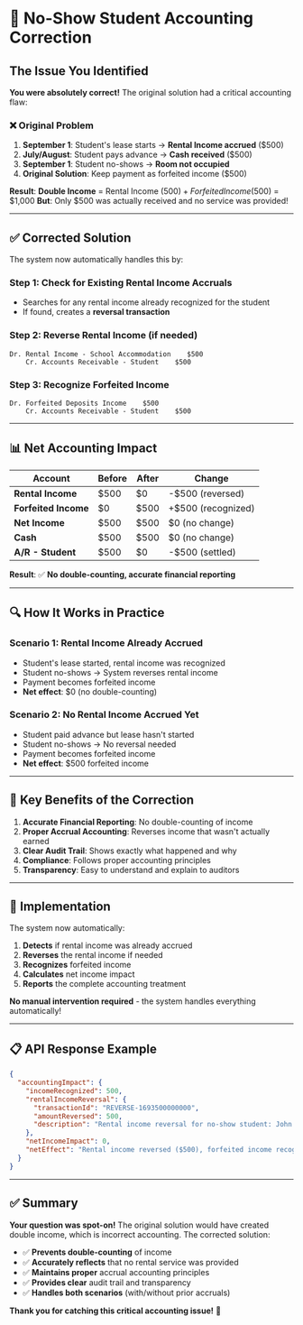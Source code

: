 # 🚫 No-Show Student Accounting Correction

## The Issue You Identified

**You were absolutely correct!** The original solution had a critical accounting flaw:

### ❌ **Original Problem**
1. **September 1**: Student's lease starts → **Rental Income accrued** ($500)
2. **July/August**: Student pays advance → **Cash received** ($500)  
3. **September 1**: Student no-shows → **Room not occupied**
4. **Original Solution**: Keep payment as forfeited income ($500)

**Result**: **Double Income** = Rental Income ($500) + Forfeited Income ($500) = $1,000
**But**: Only $500 was actually received and no service was provided!

---

## ✅ **Corrected Solution**

The system now automatically handles this by:

### **Step 1: Check for Existing Rental Income Accruals**
- Searches for any rental income already recognized for the student
- If found, creates a **reversal transaction**

### **Step 2: Reverse Rental Income (if needed)**
```
Dr. Rental Income - School Accommodation    $500
    Cr. Accounts Receivable - Student    $500
```

### **Step 3: Recognize Forfeited Income**
```
Dr. Forfeited Deposits Income    $500
    Cr. Accounts Receivable - Student    $500
```

---

## 📊 **Net Accounting Impact**

| Account | Before | After | Change |
|---------|--------|-------|--------|
| **Rental Income** | $500 | $0 | -$500 (reversed) |
| **Forfeited Income** | $0 | $500 | +$500 (recognized) |
| **Net Income** | $500 | $500 | $0 (no change) |
| **Cash** | $500 | $500 | $0 (no change) |
| **A/R - Student** | $500 | $0 | -$500 (settled) |

**Result**: ✅ **No double-counting, accurate financial reporting**

---

## 🔍 **How It Works in Practice**

### **Scenario 1: Rental Income Already Accrued**
- Student's lease started, rental income was recognized
- Student no-shows → System reverses rental income
- Payment becomes forfeited income
- **Net effect**: $0 (no double-counting)

### **Scenario 2: No Rental Income Accrued Yet**
- Student paid advance but lease hasn't started
- Student no-shows → No reversal needed
- Payment becomes forfeited income
- **Net effect**: $500 forfeited income

---

## 🎯 **Key Benefits of the Correction**

1. **Accurate Financial Reporting**: No double-counting of income
2. **Proper Accrual Accounting**: Reverses income that wasn't actually earned
3. **Clear Audit Trail**: Shows exactly what happened and why
4. **Compliance**: Follows proper accounting principles
5. **Transparency**: Easy to understand and explain to auditors

---

## 🚀 **Implementation**

The system now automatically:

1. **Detects** if rental income was already accrued
2. **Reverses** the rental income if needed
3. **Recognizes** forfeited income
4. **Calculates** net income impact
5. **Reports** the complete accounting treatment

**No manual intervention required** - the system handles everything automatically!

---

## 📋 **API Response Example**

```json
{
  "accountingImpact": {
    "incomeRecognized": 500,
    "rentalIncomeReversal": {
      "transactionId": "REVERSE-1693500000000",
      "amountReversed": 500,
      "description": "Rental income reversal for no-show student: John Smith"
    },
    "netIncomeImpact": 0,
    "netEffect": "Rental income reversed ($500), forfeited income recognized ($500), net impact: $0"
  }
}
```

---

## ✅ **Summary**

**Your question was spot-on!** The original solution would have created double income, which is incorrect accounting. The corrected solution:

- ✅ **Prevents double-counting** of income
- ✅ **Accurately reflects** that no rental service was provided  
- ✅ **Maintains proper** accrual accounting principles
- ✅ **Provides clear** audit trail and transparency
- ✅ **Handles both scenarios** (with/without prior accruals)

**Thank you for catching this critical accounting issue!** 🙏





